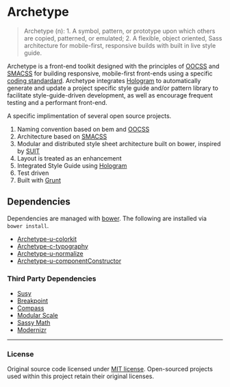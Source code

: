 Archetype
=========

>Archetype (n): 1. A symbol, pattern, or prototype upon which others are copied, patterned, or emulated; 2. A flexible, object oriented, Sass architecture for mobile-first, responsive builds with built in live style guide.

Archetype is a front-end toolkit designed with the principles of [OOCSS](https://github.com/stubbornella/oocss) and [SMACSS](http://smacss.com) for building responsive, mobile-first front-ends using a specific [coding standardard](https://github.com/Archetype-CSS/Archetype/blob/dev/style-guide/docs/README.md). Archetype integrates [Hologram](https://github.com/trulia/hologram) to automatically generate and update a project specific style guide and/or pattern library to facilitate style-guide-driven development, as well as encourage frequent testing and a performant front-end.

A specific implimentation of several open source projects.

  1. Naming convention based on bem and [OOCSS](https://github.com/stubbornella/oocss) 
  2. Architecture based on [SMACSS](http://smacss.com) 
  2. Modular and distributed style sheet architecture built on bower, inspired by [SUIT](https://github.com/suitcss/suit)
  3. Layout is treated as an enhancement
  4. Integrated Style Guide using [Hologram](https://github.com/trulia/hologram)
  5. Test driven
  6. Built with [Grunt](http://bower.io)

## Dependencies
Dependencies are managed with [bower](http://bower.io). The following are installed via `bower install`.

  * [Archetype-u-colorkit](https:github.com/Archetype-CSS/Archetype-u-colorkit)
  * [Archetype-c-typography](https:github.com/Archetype-CSS/Archetype-c-typography)
  * [Archetype-u-normalize](https:github.com/Archetype-CSS/Archetype-u-normalize)
  * [Archetype-u-componentConstructor](https:github.com/Archetype-CSS/Archetype-u-componentConstructor)

### Third Party Dependencies

  * [Susy](http://susy.oddbird.net)
  * [Breakpoint](https://github.com/Team-Sass/breakpoint)
  * [Compass](http://compass-style.org/)
  * [Modular Scale](https://github.com/Team-Sass/modular-scale)
  * [Sassy Math](https://github.com/Team-Sass/Sassy-math)
  * [Modernizr](http://modernizr.com)

---
### License
Original source code licensed under [MIT license](http://www.opensource.org/licenses/mit-license.php). Open-sourced projects used within this project retain their original licenses.

